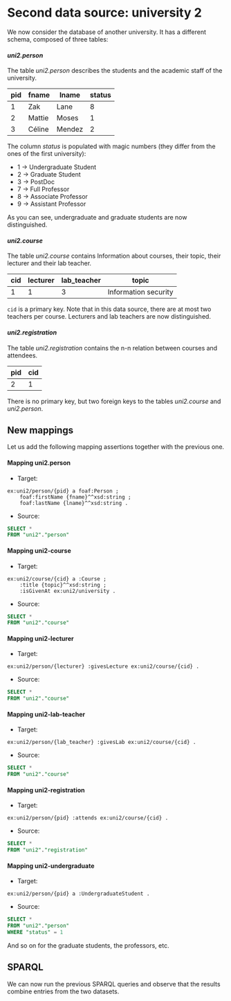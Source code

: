 # Second data source: university 2


We now consider the database of another university. It has a different schema,
composed of three tables:

#### *uni2.person*
The table *uni2.person* describes the students and the academic staff of the university.

pid | fname   | lname  | status
--- | ------- | ------ | ------
 1  |  Zak    | Lane   | 8
 2  |  Mattie | Moses  | 1
 3  |  Céline | Mendez | 2

 The column *status* is populated with magic numbers (they differ from the ones of the first university):
   - 1 -> Undergraduate Student
   - 2 -> Graduate Student
   - 3 -> PostDoc
   - 7 -> Full Professor
   - 8 -> Associate Professor
   - 9 -> Assistant Professor

As you can see, undergraduate and graduate students are now distinguished.

#### *uni2.course*
The table *uni2.course* contains Information
about courses, their topic, their lecturer and their lab teacher.

cid | lecturer | lab_teacher | topic
--- | -------- | ----------- | ---------------------
 1  | 1        | 3           |  Information security

`cid` is a primary key.
Note that in this data source, there are at most two teachers per course. Lecturers and lab teachers are now distinguished.

#### *uni2.registration*

The table *uni2.registration* contains the n-n relation
between courses and attendees.

pid | cid
--- | ---
2   | 1

There is no primary key, but two foreign keys to the tables *uni2.course* and *uni2.person*.

## New mappings

Let us add the following mapping assertions together with the previous one.

#### Mapping uni2.person
 * Target:
```turtle
ex:uni2/person/{pid} a foaf:Person ;
    foaf:firstName {fname}^^xsd:string ;
    foaf:lastName {lname}^^xsd:string .
```
 * Source:
```sql
SELECT *
FROM "uni2"."person"
```

#### Mapping uni2-course
 * Target:
```turtle
ex:uni2/course/{cid} a :Course ;
    :title {topic}^^xsd:string ;
    :isGivenAt ex:uni2/university .
```
 * Source:
```sql
SELECT *
FROM "uni2"."course"
```

#### Mapping uni2-lecturer
 * Target:
```turtle
ex:uni2/person/{lecturer} :givesLecture ex:uni2/course/{cid} .
```
 * Source:
```sql
SELECT *
FROM "uni2"."course"
```

#### Mapping uni2-lab-teacher
 * Target:
```turtle
ex:uni2/person/{lab_teacher} :givesLab ex:uni2/course/{cid} .
```
 * Source:
```sql
SELECT *
FROM "uni2"."course"
```

#### Mapping uni2-registration
 * Target:
```turtle
ex:uni2/person/{pid} :attends ex:uni2/course/{cid} .
```
 * Source:
```sql
SELECT *
FROM "uni2"."registration"
```


#### Mapping uni2-undergraduate
 * Target:
```turtle
ex:uni2/person/{pid} a :UndergraduateStudent .
```
 * Source:
```sql
SELECT *
FROM "uni2"."person"
WHERE "status" = 1
```

And so on for the graduate students, the professors, etc.

## SPARQL

We can now run the previous SPARQL queries and observe that the results combine
entries from the two datasets.